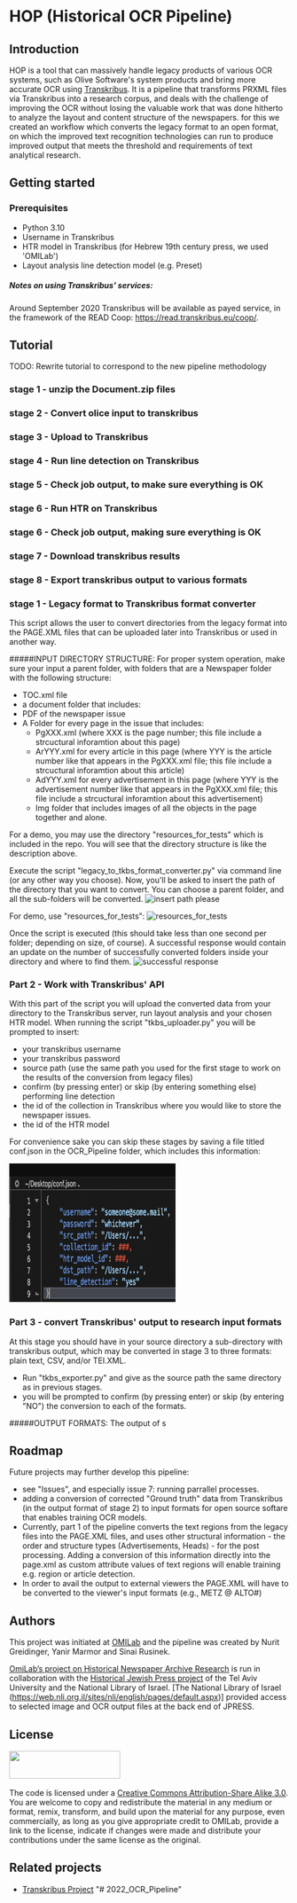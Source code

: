 # HOP  (Historical OCR Pipeline)
## Introduction
HOP is a tool that can massively handle legacy products of various OCR systems, such as Olive Software's system products and bring more accurate OCR using [Transkribus](https://transkribus.eu/Transkribus/). It is a pipeline that transforms PRXML files via Transkribus into a research corpus,  and deals with the challenge of improving the OCR without losing the valuable work that was done hitherto to analyze the layout and content structure of the newspapers. 
for this we created an workflow which converts the legacy format to an open format, on which the improved text recognition technologies can run to produce improved output that meets the threshold and requirements of text analytical research.

## Getting started

### Prerequisites
- Python 3.10
- Username in Transkribus
- HTR model in Transkribus (for Hebrew 19th century press, we used 'OMILab')
- Layout analysis line detection model (e.g. Preset)

##### Notes on using Transkribus' services:
Around September 2020 Transkribus  will be available as payed service, in the framework of the READ Coop:  https://read.transkribus.eu/coop/. 
## Tutorial
TODO: Rewrite tutorial to correspond to the new pipeline methodology
### stage 1 - unzip the Document.zip files
### stage 2 - Convert olice input to transkribus

### stage 3 - Upload to Transkribus

### stage 4 - Run line detection on Transkribus

### stage 5 - Check job output, to make sure everything is OK

### stage 6 - Run HTR on Transkribus

### stage 6 - Check job output, making sure everything is OK

### stage 7 - Download transkribus results

### stage 8 - Export transkribus output to various formats

### stage 1 - Legacy format to Transkribus format converter
This script allows the user to convert directories from the legacy format into the PAGE.XML files that can be uploaded later into Transkribus or used in another way.

#####INPUT DIRECTORY STRUCTURE:
For proper system operation, make sure your input a parent folder, with folders that are a Newspaper folder with the following structure:
  * TOC.xml file
  * a document folder that includes:
  *  PDF of the newspaper issue
  *  A Folder for every  page in the issue that includes:
     - PgXXX.xml (where XXX is the page number; this file include a strcuctural inforamtion about this page)
     - ArYYY.xml for every article in this page (where YYY is the article number like that appears in the PgXXX.xml file; this file include a strcuctural inforamtion about this article)
     - AdYYY.xml for every advertisement in this page (where YYY is the advertisement number like that appears in the PgXXX.xml file; this file include a strcuctural inforamtion about this advertisement)
     - Img folder that includes images of all the objects in the page together and alone.


For a demo, you may use the directory "resources_for_tests" which is included in the repo. 
You will see that the directory structure is like the description above.

Execute the script "legacy_to_tkbs_format_converter.py" via command line (or any other way you choose). Now, you'll be asked to insert the path of the  directory that you want to convert. You can choose a parent folder, and all the sub-folders will be converted.
![insert path please](https://github.com/yanirmr/historical_press/blob/master/OCR_Pipeline/images_for_tutorial/tutorial1.JPG)

For demo, use "resources_for_tests":
![resources_for_tests](https://github.com/yanirmr/historical_press/blob/master/OCR_Pipeline/images_for_tutorial/tutorial2.JPG)

Once the script is executed (this should take less than one second per folder; depending on size, of course). A successful response would contain an update on the number of successfully converted folders inside your directory and where to find them.
![successful response](https://github.com/yanirmr/historical_press/blob/master/OCR_Pipeline/images_for_tutorial/tutorial3.JPG)

### Part 2 - Work with Transkribus' API
With this part of the script you will upload the converted data from your directory to the Transkribus server, run layout analysis and your chosen HTR model. When running the script "tkbs_uploader.py" you will be prompted to insert:
* your transkribus username
* your transkribus password
* source path (use the same path you used for the first stage to work on the results of the conversion from legacy files)
* confirm (by pressing enter) or skip (by entering something else) performing line detection 
* the id of the collection in Transkribus where you would like to store the newspaper issues.
* the id of the HTR model

For convenience sake you can skip these stages by saving a file titled conf.json in the OCR_Pipeline folder, which includes this information:

<img src="https://github.com/omilab/historical_press/blob/master/OCR_Pipeline/images_for_tutorial/conf.JPG" width="300" height="250" />

### Part 3 - convert Transkribus' output to research input formats
At this stage you should have in your source directory a sub-directory with transkribus output, which may be converted in stage 3 to three formats: plain text, CSV, and/or TEI.XML. 

* Run "tkbs_exporter.py" and give as the source path the same directory as in previous stages. 
* you will be prompted to confirm (by pressing enter) or skip (by entering "NO") the conversion to each of the formats. 
    
#####OUTPUT FORMATS:
The output of s

## Roadmap
Future projects may further develop this pipeline:
* see "Issues", and especially issue 7: running parrallel processes.
* adding a conversion of corrected "Ground truth" data from Transkribus (in the output format of stage 2) to input formats for open source softare that enables training OCR models.
* Currently, part 1 of the pipeline converts the text regions from the legacy files into the PAGE.XML files, and uses other structural information - the order and structure types (Advertisements, Heads) - for the post processing. Adding a conversion of this information directly into the page.xml as custom attribute values of text regions will enable training e.g. region or article detection.
* In order to avail the output to external viewers the PAGE.XML will have to be converted to the viewer's input formats (e.g., METZ @ ALTO#)

## Authors
This project was initiated at [OMILab](https://www.openu.ac.il/en/omilab) and the pipeline was created by Nurit Greidinger, Yanir Marmor and Sinai Rusinek.

[OmiLab’s project on Historical Newspaper Archive Research](https://www.openu.ac.il/en/omilab/pages/historicalnewspaper.aspx) is run in collaboration with the [Historical Jewish Press project](https://web.nli.org.il/sites/JPress/English) of the Tel Aviv University and the National Library of Israel.  [The National Library of Israel (https://web.nli.org.il/sites/nli/english/pages/default.aspx)] provided access to selected image and OCR output files at the back end of JPRESS. 

## License
<img src="https://github.com/yanirmr/historical_press/blob/master/OCR_Pipeline/images_for_tutorial/CC-BY-SA_icon.svg.png" width="200" height="50" />

The code is licensed under a [Creative Commons Attribution-Share Alike 3.0](https://creativecommons.org/licenses/by-sa/4.0/). You are welcome to copy and redistribute the material in any medium or format, remix, transform, and build upon the material for any purpose, even commercially,  as long as you give appropriate credit to OMILab, provide a link to the license,  indicate if changes were made and distribute your contributions under the same license as the original. 

## Related projects
- [Transkribus Project](https://github.com/Transkribus)
"# 2022_OCR_Pipeline" 
